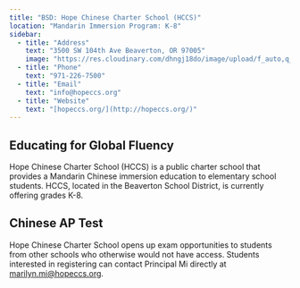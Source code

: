 ```yaml
---
title: "BSD: Hope Chinese Charter School (HCCS)"
location: "Mandarin Immersion Program: K-8"
sidebar:
  - title: "Address"
    text: "3500 SW 104th Ave Beaverton, OR 97005"
    image: "https://res.cloudinary.com/dhngj18do/image/upload/f_auto,q_auto/v1/images/activities/hopeccs_jm0f05dhb4wwcklkh2ii"
  - title: "Phone"
    text: "971-226-7500"
  - title: "Email"
    text: "info@hopeccs.org"
  - title: "Website"
    text: "[hopeccs.org/](http://hopeccs.org/)"
---
```


## Educating for Global Fluency

Hope Chinese Charter School (HCCS) is a public charter school that provides a Mandarin Chinese immersion education to elementary school students. HCCS, located in the Beaverton School District, is currently offering grades K-8.

## Chinese AP Test

Hope Chinese Charter School opens up exam opportunities to students from other schools who otherwise would not have access. Students interested in registering can contact Principal Mi directly at marilyn.mi@hopeccs.org.
